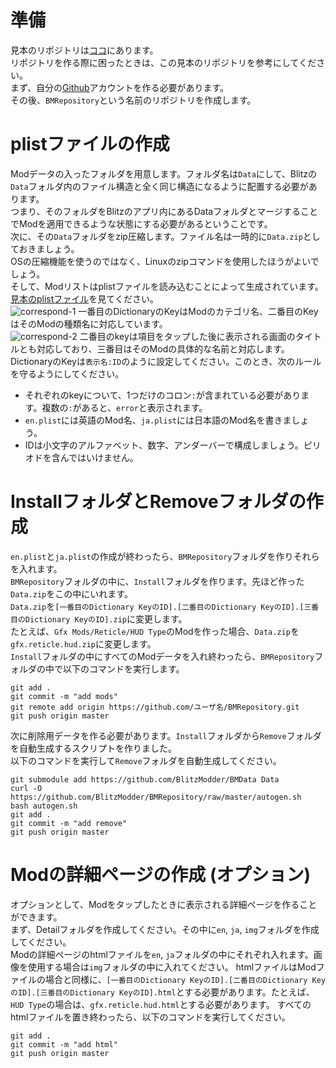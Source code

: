 # 準備
見本のリポジトリは[ココ](https://github.com/BlitzModder/BMRepository)にあります。  
リポジトリを作る際に困ったときは、この見本のリポジトリを参考にしてください。  
まず、自分の[Github](https://github.com)アカウントを作る必要があります。  
その後、`BMRepository`という名前のリポジトリを作成します。  
# plistファイルの作成
Modデータの入ったフォルダを用意します。フォルダ名は`Data`にして、Blitzの`Data`フォルダ内のファイル構造と全く同じ構造になるように配置する必要があります。  
つまり、そのフォルダをBlitzのアプリ内にあるDataフォルダとマージすることでModを適用できるような状態にする必要があるということです。  
次に、その`Data`フォルダをzip圧縮します。ファイル名は一時的に`Data.zip`としておきましょう。  
OSの圧縮機能を使うのではなく、Linuxのzipコマンドを使用したほうがよいでしょう。    
そして、Modリストはplistファイルを読み込むことによって生成されています。  
[見本のplistファイル](https://github.com/BlitzModder/BMRepository/blob/iOS/en.plist)を見てください。  
![correspond-1](http://subdiox.com/blitzmodder/ja/img/correspond-1.png)
一番目のDictionaryのKeyはModのカテゴリ名、二番目のKeyはそのModの種類名に対応しています。  
![correspond-2](http://subdiox.com/blitzmodder/ja/img/correspond-2.png)
二番目のkeyは項目をタップした後に表示される画面のタイトルとも対応しており、三番目はそのModの具体的な名前と対応します。  
DictionaryのKeyは`表示名:ID`のように設定してください。このとき、次のルールを守るようにしてください。
- それぞれのkeyについて、1つだけのコロン`:`が含まれている必要があります。複数の`:`があると、`error`と表示されます。
- `en.plist`には英語のMod名、`ja.plist`には日本語のMod名を書きましょう。
- IDは小文字のアルファベット、数字、アンダーバーで構成しましょう。ピリオドを含んではいけません。

# InstallフォルダとRemoveフォルダの作成
`en.plist`と`ja.plist`の作成が終わったら、`BMRepository`フォルダを作りそれらを入れます。  
`BMRepository`フォルダの中に、`Install`フォルダを作ります。先ほど作った`Data.zip`をこの中にいれます。  
`Data.zip`を`[一番目のDictionary KeyのID].[二番目のDictionary KeyのID].[三番目のDictionary KeyのID].zip`に変更します。  
たとえば、`Gfx Mods/Reticle/HUD Type`のModを作った場合、`Data.zip`を`gfx.reticle.hud.zip`に変更します。  
`Install`フォルダの中にすべてのModデータを入れ終わったら、`BMRepository`フォルダの中で以下のコマンドを実行します。
  
    git add .
    git commit -m "add mods"
    git remote add origin https://github.com/ユーザ名/BMRepository.git
    git push origin master

次に削除用データを作る必要があります。`Install`フォルダから`Remove`フォルダを自動生成するスクリプトを作りました。  
以下のコマンドを実行して`Remove`フォルダを自動生成してください。  

    git submodule add https://github.com/BlitzModder/BMData Data
    curl -O https://github.com/BlitzModder/BMRepository/raw/master/autogen.sh
    bash autogen.sh
    git add .
    git commit -m "add remove"
    git push origin master

# Modの詳細ページの作成 (オプション)
オプションとして、Modをタップしたときに表示される詳細ページを作ることができます。  
まず、Detailフォルダを作成してください。その中に`en`, `ja`, `img`フォルダを作成してください。  
Modの詳細ページのhtmlファイルを`en`, `ja`フォルダの中にそれぞれ入れます。画像を使用する場合は`img`フォルダの中に入れてください。
htmlファイルはModファイルの場合と同様に、`[一番目のDictionary KeyのID].[二番目のDictionary KeyのID].[三番目のDictionary KeyのID].html`とする必要があります。たとえば、`HUD Type`の場合は、`gfx.reticle.hud.html`とする必要があります。
すべてのhtmlファイルを置き終わったら、以下のコマンドを実行してください。

    git add .
    git commit -m "add html"
    git push origin master
